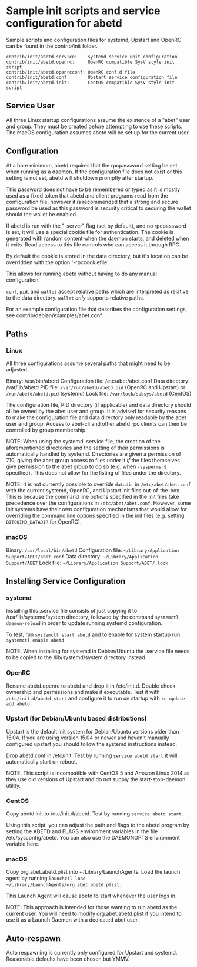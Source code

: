 Sample init scripts and service configuration for abetd
==========================================================

Sample scripts and configuration files for systemd, Upstart and OpenRC
can be found in the contrib/init folder.

    contrib/init/abetd.service:    systemd service unit configuration
    contrib/init/abetd.openrc:     OpenRC compatible SysV style init script
    contrib/init/abetd.openrcconf: OpenRC conf.d file
    contrib/init/abetd.conf:       Upstart service configuration file
    contrib/init/abetd.init:       CentOS compatible SysV style init script

Service User
---------------------------------

All three Linux startup configurations assume the existence of a "abet" user
and group.  They must be created before attempting to use these scripts.
The macOS configuration assumes abetd will be set up for the current user.

Configuration
---------------------------------

At a bare minimum, abetd requires that the rpcpassword setting be set
when running as a daemon.  If the configuration file does not exist or this
setting is not set, abetd will shutdown promptly after startup.

This password does not have to be remembered or typed as it is mostly used
as a fixed token that abetd and client programs read from the configuration
file, however it is recommended that a strong and secure password be used
as this password is security critical to securing the wallet should the
wallet be enabled.

If abetd is run with the "-server" flag (set by default), and no rpcpassword is set,
it will use a special cookie file for authentication. The cookie is generated with random
content when the daemon starts, and deleted when it exits. Read access to this file
controls who can access it through RPC.

By default the cookie is stored in the data directory, but it's location can be overridden
with the option '-rpccookiefile'.

This allows for running abetd without having to do any manual configuration.

`conf`, `pid`, and `wallet` accept relative paths which are interpreted as
relative to the data directory. `wallet` *only* supports relative paths.

For an example configuration file that describes the configuration settings,
see contrib/debian/examples/abet.conf.

Paths
---------------------------------

### Linux

All three configurations assume several paths that might need to be adjusted.

Binary:              /usr/bin/abetd
Configuration file:  /etc/abet/abet.conf
Data directory:      /var/lib/abetd
PID file:            `/var/run/abetd/abetd.pid` (OpenRC and Upstart) or `/run/abetd/abetd.pid` (systemd)
Lock file:           `/var/lock/subsys/abetd` (CentOS)

The configuration file, PID directory (if applicable) and data directory
should all be owned by the abet user and group.  It is advised for security
reasons to make the configuration file and data directory only readable by the
abet user and group.  Access to abet-cli and other abetd rpc clients
can then be controlled by group membership.

NOTE: When using the systemd .service file, the creation of the aforementioned
directories and the setting of their permissions is automatically handled by
systemd. Directories are given a permission of 710, giving the abet group
access to files under it _if_ the files themselves give permission to the
abet group to do so (e.g. when `-sysperms` is specified). This does not allow
for the listing of files under the directory.

NOTE: It is not currently possible to override `datadir` in
`/etc/abet/abet.conf` with the current systemd, OpenRC, and Upstart init
files out-of-the-box. This is because the command line options specified in the
init files take precedence over the configurations in
`/etc/abet/abet.conf`. However, some init systems have their own
configuration mechanisms that would allow for overriding the command line
options specified in the init files (e.g. setting `BITCOIND_DATADIR` for
OpenRC).

### macOS

Binary:              `/usr/local/bin/abetd`
Configuration file:  `~/Library/Application Support/ABET/abet.conf`
Data directory:      `~/Library/Application Support/ABET`
Lock file:           `~/Library/Application Support/ABET/.lock`

Installing Service Configuration
-----------------------------------

### systemd

Installing this .service file consists of just copying it to
/usr/lib/systemd/system directory, followed by the command
`systemctl daemon-reload` in order to update running systemd configuration.

To test, run `systemctl start abetd` and to enable for system startup run
`systemctl enable abetd`

NOTE: When installing for systemd in Debian/Ubuntu the .service file needs to be copied to the /lib/systemd/system directory instead.

### OpenRC

Rename abetd.openrc to abetd and drop it in /etc/init.d.  Double
check ownership and permissions and make it executable.  Test it with
`/etc/init.d/abetd start` and configure it to run on startup with
`rc-update add abetd`

### Upstart (for Debian/Ubuntu based distributions)

Upstart is the default init system for Debian/Ubuntu versions older than 15.04. If you are using version 15.04 or newer and haven't manually configured upstart you should follow the systemd instructions instead.

Drop abetd.conf in /etc/init.  Test by running `service abetd start`
it will automatically start on reboot.

NOTE: This script is incompatible with CentOS 5 and Amazon Linux 2014 as they
use old versions of Upstart and do not supply the start-stop-daemon utility.

### CentOS

Copy abetd.init to /etc/init.d/abetd. Test by running `service abetd start`.

Using this script, you can adjust the path and flags to the abetd program by
setting the ABETD and FLAGS environment variables in the file
/etc/sysconfig/abetd. You can also use the DAEMONOPTS environment variable here.

### macOS

Copy org.abet.abetd.plist into ~/Library/LaunchAgents. Load the launch agent by
running `launchctl load ~/Library/LaunchAgents/org.abet.abetd.plist`.

This Launch Agent will cause abetd to start whenever the user logs in.

NOTE: This approach is intended for those wanting to run abetd as the current user.
You will need to modify org.abet.abetd.plist if you intend to use it as a
Launch Daemon with a dedicated abet user.

Auto-respawn
-----------------------------------

Auto respawning is currently only configured for Upstart and systemd.
Reasonable defaults have been chosen but YMMV.
